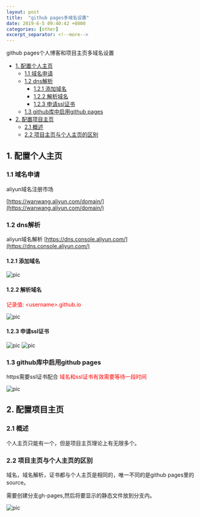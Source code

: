 ```yaml
---
layout: post
title:  "github pages多域名设置"
date: 2019-6-5 09:40:42 +0800
categories: [other]
excerpt_separator: <!--more-->
---
```

github pages个人博客和项目主页多域名设置
<!--more-->

<!-- @import "[TOC]" {cmd="toc" depthFrom=1 depthTo=6 orderedList=false} -->

<!-- code_chunk_output -->

* [1. 配置个人主页](#1-配置个人主页)
	* [1.1 域名申请](#11-域名申请)
	* [1.2 dns解析](#12-dns解析)
		* [1.2.1 添加域名](#121-添加域名)
		* [1.2.2 解析域名](#122-解析域名)
		* [1.2.3 申请ssl证书](#123-申请ssl证书)
	* [1.3 github库中启用github pages](#13-github库中启用github-pages)
* [2. 配置项目主页](#2-配置项目主页)
	* [2.1 概述](#21-概述)
	* [2.2 项目主页与个人主页的区别](#22-项目主页与个人主页的区别)

<!-- /code_chunk_output -->

## 1. 配置个人主页

### 1.1 域名申请

aliyun域名注册市场

[https://wanwang.aliyun.com/domain/](https://wanwang.aliyun.com/domain/)

### 1.2 dns解析

aliyun域名解析
[https://dns.console.aliyun.com/](https://dns.console.aliyun.com/)

#### 1.2.1 添加域名

![pic](/images/微信截图_20190605095235.png)

#### 1.2.2 解析域名

<font color=red>记录值: \<username\>.github.io</font>

![pic](/images/微信截图_20190605095318.png)

#### 1.2.3 申请ssl证书

![pic](/images/微信截图_20190605113504.png)
![pic](/images/微信截图_20190605113533.png)

### 1.3 github库中启用github pages

https需要ssl证书配合
<font color=red>域名和ssl证书有效需要等待一段时间</font>

![pic](/images/微信截图_20190605100241.png)

## 2. 配置项目主页

### 2.1 概述

个人主页只能有一个，但是项目主页理论上有无限多个。

### 2.2 项目主页与个人主页的区别

域名，域名解析，证书都与个人主页是相同的，唯一不同的是github pages里的source。

需要创建分支gh-pages,然后将要显示的静态文件放到分支内。

![pic](/images/微信截图_20190605114143.png)
